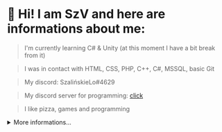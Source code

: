 # 👋 Hi! I am SzV and here are informations about me:

> I'm currently learning C# & Unity (at this moment I have a bit break from it)

> I was in contact with HTML, CSS, PHP, C++, C#, MSSQL, basic Git

> My discord: SzalińskieLo#4629

> My discord server for programming: [click](https://discord.gg/DyUztQBECF)

> I like pizza, games and programming


<details>
  <summary>More informations...</summary>
  
  ## Stats of programming. 
  
  <a href="https://wakatime.com"><img src="https://wakatime.com/share/@df6ac408-12f0-4437-9e82-9d2008d464b1/0c900d1d-3be0-4cfd-a699-d019b78ccb75.png" /></a>
  
  <a href="https://wakatime.com"><img src="https://wakatime.com/share/@df6ac408-12f0-4437-9e82-9d2008d464b1/2e8ec31d-6208-4c78-a3b3-c51f0215641d.png" /></a>
  
  <a href="https://wakatime.com"><img src="https://wakatime.com/share/@df6ac408-12f0-4437-9e82-9d2008d464b1/e0aab9e3-202e-4939-8e6d-f592b3004f7a.png" /></a>
  
  
  

  ## My most used languages.

  ![Top Language](https://github-readme-stats.vercel.app/api/top-langs/?username=SzvFellowDev)
  
   

  ## My hardware.

  ![Graphic Card](https://img.shields.io/badge/NVIDIA-GTX_1060_6GB-76900?logo=nvidia&logoColor=white)

  ![Cpu](https://img.shields.io/badge/Intel_Core_i7_8700-ED1C24?logo=intel&logoColor=white)
  
  
  ## My tools and languages.
  ![Csharp](https://img.shields.io/badge/CSHARP-3376AB?logo=csharp&logoColor=white) - Code is life
  
  ![Unity](https://img.shields.io/badge/Unity-3376AB?logo=Unity&logoColor=white) - I'm still trying my best
  
  ![CSS](https://img.shields.io/badge/CSS-3376AB?logo=css3&logoColor=white) -  coloring sites :D
  
  ![HTML](https://img.shields.io/badge/HTML-3376AB?logo=html5&logoColor=white) - everything is in container :P

  ![StackOverflow](https://img.shields.io/badge/Stack_Overflow-3376AB?logo=stack-overflow&logoColor=white) - best site forever 

  ![Trello](https://img.shields.io/badge/Trello-3376AB?logo=Trello&logoColor=white) - for project management
